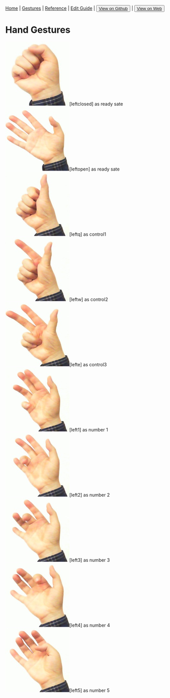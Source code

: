 [Home](/README.md) | [Gestures](/gestures.md) | [Reference](/reference.md) | [Edit Guide](/editguide.md) | <button class="nav" ><a href="https://github.com/whatifif/handgesture/">View on Github</a></button>  |  <button class="nav" ><a href="https://whatifif.github.io/handgesture/">View on Web</a></button>


# Hand Gestures

![leftclosed](/resources/gestures/lc.jpg)[leftclosed] as ready sate
![leftopen](/resources/gestures/lo.jpg)[leftopen] as ready sate
![leftq](/resources/gestures/lq.jpg)[leftq] as control1
![leftw](/resources/gestures/lw.jpg)[leftw] as control2
![lefte](/resources/gestures/le.jpg)[lefte] as control3
![left1](/resources/gestures/l1.jpg)[left1] as number 1
![left2](/resources/gestures/l2.jpg)[left2] as number 2
![left3](/resources/gestures/l3.jpg)[left3] as number 3
![left4](/resources/gestures/l4.jpg)[left4] as number 4
![left5](/resources/gestures/l5.jpg)[left5] as number 5
